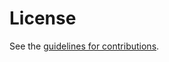 # License

See the
[guidelines for contributions](https://github.com/wpack-wg/use-cases/blob/main/CONTRIBUTING.md).
